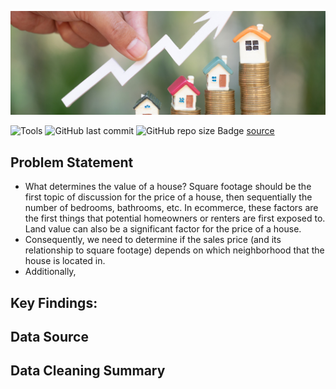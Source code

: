 ![banner](images/banner.png)

![Tools](https://img.shields.io/badge/Tools-R-red)
![GitHub last commit](https://img.shields.io/github/last-commit/duynlq/house-prediction)
![GitHub repo size](https://img.shields.io/github/repo-size/duynlq/house-prediction)
Badge [source](https://shields.io/)

## Problem Statement
- What determines the value of a house? Square footage should be the first topic of discussion for the price of a house, then sequentially the number of bedrooms, bathrooms, etc. In ecommerce, these factors are the first things that potential homeowners or renters are first exposed to. Land value can also be a significant factor for the price of a house. 
- Consequently, we need to determine if the sales price (and its relationship to square footage) depends on which neighborhood that the house is located in.
- Additionally, 

## Key Findings: 

## Data Source

## Data Cleaning Summary
